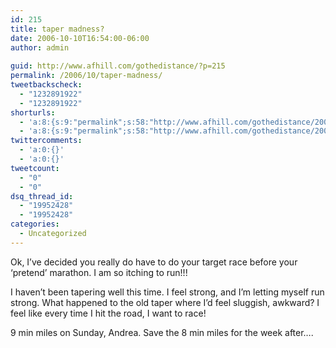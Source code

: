 ```yaml
---
id: 215
title: taper madness?
date: 2006-10-10T16:54:00-06:00
author: admin
  
guid: http://www.afhill.com/gothedistance/?p=215
permalink: /2006/10/taper-madness/
tweetbackscheck:
  - "1232891922"
  - "1232891922"
shorturls:
  - 'a:8:{s:9:"permalink";s:58:"http://www.afhill.com/gothedistance/2006/10/taper-madness/";s:7:"tinyurl";s:25:"http://tinyurl.com/dh9qnx";s:4:"isgd";s:17:"http://is.gd/h9Ul";s:5:"bitly";s:19:"http://bit.ly/12WSH";s:5:"snipr";s:22:"http://snipr.com/ap09r";s:5:"snurl";s:22:"http://snurl.com/ap09r";s:7:"snipurl";s:24:"http://snipurl.com/ap09r";s:4:"trim";s:17:"http://tr.im/cjlu";}'
  - 'a:8:{s:9:"permalink";s:58:"http://www.afhill.com/gothedistance/2006/10/taper-madness/";s:7:"tinyurl";s:25:"http://tinyurl.com/dh9qnx";s:4:"isgd";s:17:"http://is.gd/h9Ul";s:5:"bitly";s:19:"http://bit.ly/12WSH";s:5:"snipr";s:22:"http://snipr.com/ap09r";s:5:"snurl";s:22:"http://snurl.com/ap09r";s:7:"snipurl";s:24:"http://snipurl.com/ap09r";s:4:"trim";s:17:"http://tr.im/cjlu";}'
twittercomments:
  - 'a:0:{}'
  - 'a:0:{}'
tweetcount:
  - "0"
  - "0"
dsq_thread_id:
  - "19952428"
  - "19952428"
categories:
  - Uncategorized
---
```

Ok, I&#8217;ve decided you really do have to do your target race before your &#8216;pretend&#8217; marathon. I am so itching to run!!! 

I haven&#8217;t been tapering well this time. I feel strong, and I&#8217;m letting myself run strong. What happened to the old taper where I&#8217;d feel sluggish, awkward? I feel like every time I hit the road, I want to race!

9 min miles on Sunday, Andrea. Save the 8 min miles for the week after&#8230;.